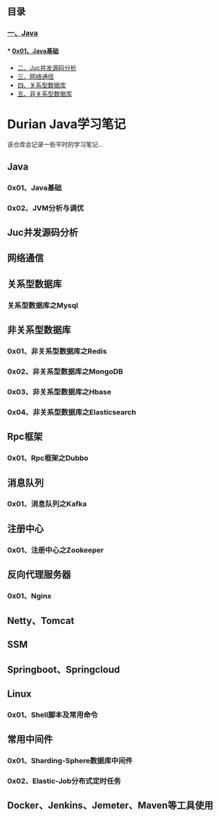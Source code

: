 
## 目录
### [一、Java](#Java)
  #### * [0x01、Java基础](#0x01、Java基础)
* [二、Juc并发源码分析](#Juc并发源码分析)
* [三、网络通信](#网络通信)
* [四、关系型数据库](#关系型数据库)
* [五、非关系型数据库](#非关系型数据库)


# Durian Java学习笔记
该仓库会记录一些平时的学习笔记...

## Java
### 0x01、Java基础
### 0x02、JVM分析与调优

## Juc并发源码分析

## 网络通信

## 关系型数据库
### 关系型数据库之Mysql

## 非关系型数据库
### 0x01、非关系型数据库之Redis
### 0x02、非关系型数据库之MongoDB
### 0x03、非关系型数据库之Hbase
### 0x04、非关系型数据库之Elasticsearch

## Rpc框架
### 0x01、Rpc框架之Dubbo

## 消息队列
### 0x01、消息队列之Kafka

## 注册中心
### 0x01、注册中心之Zookeeper

## 反向代理服务器
### 0x01、Nginx

## Netty、Tomcat

## SSM

## Springboot、Springcloud

## Linux
### 0x01、Shell脚本及常用命令

## 常用中间件
### 0x01、Sharding-Sphere数据库中间件
### 0x02、Elastic-Job分布式定时任务

## Docker、Jenkins、Jemeter、Maven等工具使用

